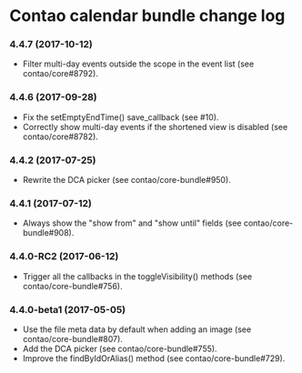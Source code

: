 # Contao calendar bundle change log

### 4.4.7 (2017-10-12)

 * Filter multi-day events outside the scope in the event list (see contao/core#8792).

### 4.4.6 (2017-09-28)

 * Fix the setEmptyEndTime() save_callback (see #10).
 * Correctly show multi-day events if the shortened view is disabled (see contao/core#8782).

### 4.4.2 (2017-07-25)

 * Rewrite the DCA picker (see contao/core-bundle#950).

### 4.4.1 (2017-07-12)

 * Always show the "show from" and "show until" fields (see contao/core-bundle#908).

### 4.4.0-RC2 (2017-06-12)

 * Trigger all the callbacks in the toggleVisibility() methods (see contao/core-bundle#756).

### 4.4.0-beta1 (2017-05-05)

 * Use the file meta data by default when adding an image (see contao/core-bundle#807).
 * Add the DCA picker (see contao/core-bundle#755).
 * Improve the findByIdOrAlias() method (see contao/core-bundle#729).

